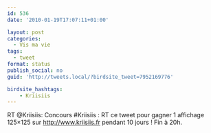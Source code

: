 ```yaml
---
id: 536
date: '2010-01-19T17:07:11+01:00'

layout: post
categories:
  - Vis ma vie
tags:
  - tweet
format: status
publish_social: no
guid: 'http://tweets.local/?birdsite_tweet=7952169776'

birdsite_hashtags:
    - Kriisiis
---
```


RT @Kriisiis: Concours #Kriisiis : RT ce tweet pour gagner 1 affichage 125×125 sur http://www.kriisiis.fr pendant 10 jours ! Fin à 20h.